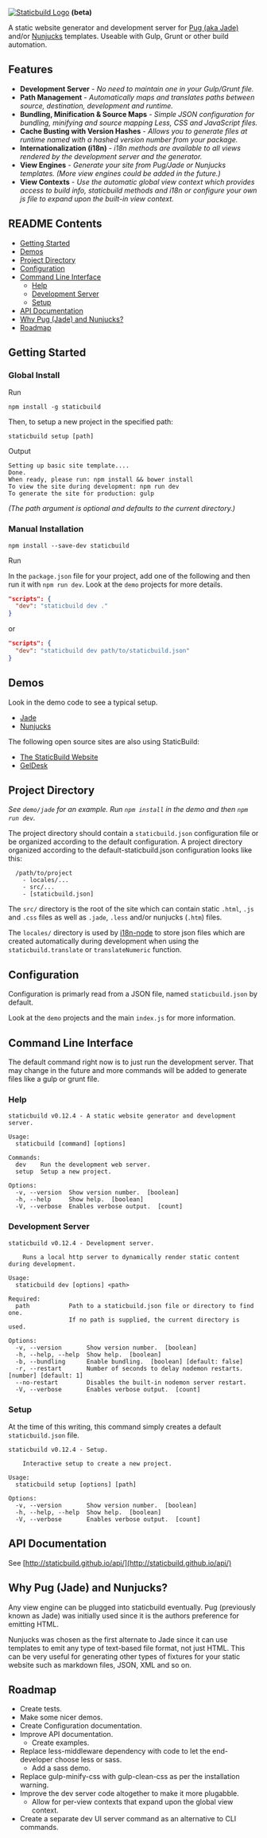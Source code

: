 [![Staticbuild Logo](http://staticbuild.github.io/lib/img/graffiti-logo-225x42.png)](http://staticbuild.github.io/) **(beta)**

A static website generator and development server for 
[Pug (aka Jade)](https://github.com/pugjs/pug) 
and/or 
[Nunjucks](https://github.com/mozilla/nunjucks) 
templates.
Useable with Gulp, Grunt or other build automation.

## Features

* **Development Server** - *No need to maintain one in your Gulp/Grunt file.*
* **Path Management** - *Automatically maps and translates paths between source, 
destination, development and runtime.*
* **Bundling, Minification &amp; Source Maps** - *Simple JSON configuration 
for bundling, minifying and source mapping Less, CSS and JavaScript files.*
* **Cache Busting with Version Hashes** - *Allows you to generate files at 
runtime named with a hashed version number from your package.*
* **Internationalization (i18n)** - *i18n methods are available to all views 
rendered by the development server and the generator.*
* **View Engines** - *Generate your site from Pug/Jade or Nunjucks templates.
(More view engines could be added in the future.)*
* **View Contexts** - *Use the automatic global view context which provides
access to build info, staticbuild methods and i18n or configure your own js 
file to expand upon the built-in view context.*

## README Contents

- [Getting Started](#getting-started)
- [Demos](#demos)
- [Project Directory](#project-directory)
- [Configuration](#configuration)
- [Command Line Interface](#command-line-interface)
  - [Help](#help)
  - [Development Server](#development-server)
  - [Setup](#setup)
- [API Documentation](#api-documentation)
- [Why Pug (Jade) and Nunjucks?](#why-pug-jade-and-nunjucks)
- [Roadmap](#roadmap)

## Getting Started

### Global Install

Run

`npm install -g staticbuild`

Then, to setup a new project in the specified path:

`staticbuild setup [path]`

Output

```
Setting up basic site template....
Done.
When ready, please run: npm install && bower install
To view the site during development: npm run dev
To generate the site for production: gulp
```

*(The path argument is optional and defaults to the current directory.)*

### Manual Installation

`npm install --save-dev staticbuild`

Run

In the `package.json` file for your project, add one of the following and then
run it with `npm run dev`. Look at the `demo` projects for more details.

```json
"scripts": {
  "dev": "staticbuild dev ."
}
```

or

```json
"scripts": {
  "dev": "staticbuild dev path/to/staticbuild.json"
}
```

## Demos

Look in the demo code to see a typical setup.

- [Jade](https://github.com/devoptix/staticbuild-demo-jade)
- [Nunjucks](https://github.com/devoptix/staticbuild-demo-nunjucks)

The following open source sites are also using StaticBuild:

- [The StaticBuild Website](https://github.com/staticbuild/staticbuild-website)
- [GelDesk](http://www.geldesk.org)

## Project Directory

_See `demo/jade` for an example. Run `npm install` in the demo and then 
`npm run dev`._

The project directory should contain a `staticbuild.json` configuration file 
or be organized according to the default configuration. A project directory
organized according to the default-staticbuild.json configuration looks like 
this:

```
  /path/to/project
	- locales/...
    - src/...
	- [staticbuild.json]
```

The `src/` directory is the root of the site which can contain static 
`.html`, `.js` and `.css` files as well as `.jade`, `.less` and/or nunjucks 
(`.htm`) files.

The `locales/` directory is used by 
[i18n-node](https://github.com/mashpie/i18n-node) 
to store json files which are created automatically during development when
using the `staticbuild.translate` or `translateNumeric` function.

## Configuration

Configuration is primarly read from a JSON file, named `staticbuild.json` by 
default.

Look at the `demo` projects and the main `index.js` for more information.

## Command Line Interface

The default command right now is to just run the development server.
That may change in the future and more commands will be added to generate
files like a gulp or grunt file.

### Help
```
staticbuild v0.12.4 - A static website generator and development server.

Usage:
  staticbuild [command] [options]

Commands:
  dev    Run the development web server.
  setup  Setup a new project.

Options:
  -v, --version  Show version number.  [boolean]
  -h, --help     Show help.  [boolean]
  -V, --verbose  Enables verbose output.  [count]
```

### Development Server
```
staticbuild v0.12.4 - Development server.

    Runs a local http server to dynamically render static content during development.

Usage:
  staticbuild dev [options] <path>

Required:
  path           Path to a staticbuild.json file or directory to find one.
                 If no path is supplied, the current directory is used.

Options:
  -v, --version       Show version number.  [boolean]
  -h, --help, --help  Show help.  [boolean]
  -b, --bundling      Enable bundling.  [boolean] [default: false]
  -r, --restart       Number of seconds to delay nodemon restarts.  [number] [default: 1]
  --no-restart        Disables the built-in nodemon server restart.
  -V, --verbose       Enables verbose output.  [count]
```

### Setup

At the time of this writing, this command simply creates a default 
`staticbuild.json` file.

```
staticbuild v0.12.4 - Setup.

    Interactive setup to create a new project.

Usage:
  staticbuild setup [options] [path]

Options:
  -v, --version       Show version number.  [boolean]
  -h, --help, --help  Show help.  [boolean]
  -V, --verbose       Enables verbose output.  [count]
```

## API Documentation

See [http://staticbuild.github.io/api/](http://staticbuild.github.io/api/)

## Why Pug (Jade) and Nunjucks?

Any view engine can be plugged into staticbuild eventually. Pug (previously 
known as Jade) was initially used since it is the authors preference for 
emitting HTML.

Nunjucks was chosen as the first alternate to Jade since it can use templates 
to emit any type of text-based file format, not just HTML. This can be very
useful for generating other types of fixtures for your static website such as
markdown files, JSON, XML and so on.

## Roadmap

- Create tests.
- Make some nicer demos.
- Create Configuration documentation.
- Improve API documentation.
  - Create examples.
- Replace less-middleware dependency with code to let the end-developer choose
less or sass.
  - Add a sass demo.
- Replace gulp-minify-css with gulp-clean-css as per the installation warning.
- Improve the dev server code altogether to make it more plugabble.
  - Allow for per-view contexts that expand upon the global view context.
- Create a separate dev UI server command as an alternative to CLI commands.
